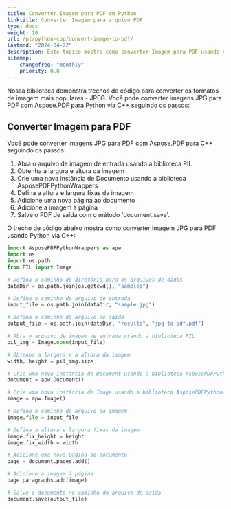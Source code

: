 ```yaml
---
title: Converter Imagem para PDF em Python
linktitle: Converter Imagem para arquivo PDF
type: docs
weight: 10
url: /pt/python-cpp/convert-image-to-pdf/
lastmod: "2024-04-22"
description: Este tópico mostra como converter Imagem para PDF usando Aspose.PDF para Python via biblioteca C++.
sitemap:
    changefreq: "monthly"
    priority: 0.8
---
```


Nossa biblioteca demonstra trechos de código para converter os formatos de imagem mais populares - JPEG. Você pode converter imagens JPG para PDF com Aspose.PDF para Python via C++ seguindo os passos:

## Converter Imagem para PDF

Você pode converter imagens JPG para PDF com Aspose.PDF para C++ seguindo os passos:

1. Abra o arquivo de imagem de entrada usando a biblioteca PIL
1. Obtenha a largura e altura da imagem
1. Crie uma nova instância de Documento usando a biblioteca AsposePDFPythonWrappers
1. Defina a altura e largura fixas da imagem
1. Adicione uma nova página ao documento
1. Adicione a imagem à página
1. Salve o PDF de saída com o método 'document.save'.

O trecho de código abaixo mostra como converter Imagem JPG para PDF usando Python via C++:

```python
import AsposePDFPythonWrappers as apw
import os
import os.path
from PIL import Image

# Defina o caminho do diretório para os arquivos de dados
dataDir = os.path.join(os.getcwd(), "samples")

# Defina o caminho do arquivo de entrada
input_file = os.path.join(dataDir, "sample.jpg")

# Defina o caminho do arquivo de saída
output_file = os.path.join(dataDir, "results", "jpg-to-pdf.pdf")

# Abra o arquivo de imagem de entrada usando a biblioteca PIL
pil_img = Image.open(input_file)

# Obtenha a largura e a altura da imagem
width, height = pil_img.size

# Crie uma nova instância de Document usando a biblioteca AsposePDFPythonWrappers
document = apw.Document()

# Crie uma nova instância de Image usando a biblioteca AsposePDFPythonWrappers
image = apw.Image()

# Defina o caminho do arquivo da imagem
image.file = input_file

# Defina a altura e largura fixas da imagem
image.fix_height = height
image.fix_width = width

# Adicione uma nova página ao documento
page = document.pages.add()

# Adicione a imagem à página
page.paragraphs.add(image)

# Salve o documento no caminho do arquivo de saída
document.save(output_file)
```